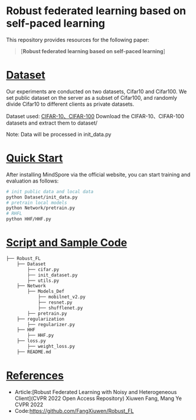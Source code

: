 # Robust federated learning based on self-paced learning

This repository provides resources for the following paper:

> [**Robust federated learning based on self-paced learning**]

# [Dataset](#contents)

Our experiments are conducted on two datasets, Cifar10 and Cifar100. We set public dataset on the server as a subset of Cifar100, and randomly divide Cifar10 to different clients as private datasets.

Dataset used: [CIFAR-10、CIFAR-100](http://www.cs.toronto.edu/~kriz/cifar.html)
Download the CIFAR-10、CIFAR-100 datasets and extract them to dataset/

Note: Data will be processed in init_data.py

# [Quick Start](#contents)

After installing MindSpore via the official website, you can start training and evaluation as follows:

```bash
# init public data and local data
python Dataset/init_data.py
# pretrain local models
python Network/pretrain.py
# RHFL
python HHF/HHF.py
```

# [Script and Sample Code](#contents)

```bash
├── Robust_FL
    ├── Dataset
        ├── cifar.py
        ├── init_dataset.py
        ├── utils.py
    ├── Network
        ├── Models_Def
            ├── mobilnet_v2.py
            ├── resnet.py
            ├── shufflenet.py
        ├── pretrain.py
    ├── regularization
        ├── regularizer.py
    ├── HHF
        ├── HHF.py       
    ├── loss.py
        ├── weight_loss.py
    ├── README.md
```
# [References](#contents)
- Article:[Robust Federated Learning with Noisy and Heterogeneous Client](CVPR 2022 Open Access Repository)
  Xiuwen Fang, Mang Ye CVPR 2022
- Code:https://github.com/FangXiuwen/Robust_FL

